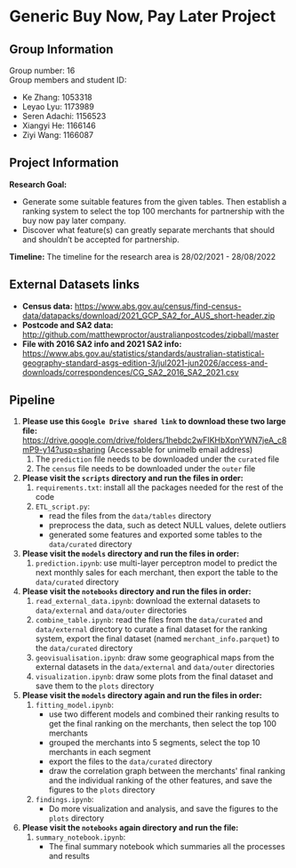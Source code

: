 # Generic Buy Now, Pay Later Project

## Group Information
Group number: 16 <br />
Group members and student ID:
- Ke Zhang: 1053318
- Leyao Lyu: 1173989
- Seren Adachi: 1156523
- Xiangyi He: 1166146
- Ziyi Wang: 1166087

## Project Information
**Research Goal:** 
- Generate some suitable features from the given tables. Then establish a ranking system to select the top 100 merchants for partnership with the buy now pay later company. 
- Discover what feature(s) can greatly separate merchants that should and shouldn’t be accepted for partnership.

**Timeline:** The timeline for the research area is 28/02/2021 - 28/08/2022

## External Datasets links
- **Census data:** https://www.abs.gov.au/census/find-census-data/datapacks/download/2021_GCP_SA2_for_AUS_short-header.zip
- **Postcode and SA2 data:** http://github.com/matthewproctor/australianpostcodes/zipball/master
- **File with 2016 SA2 info and 2021 SA2 info:** https://www.abs.gov.au/statistics/standards/australian-statistical-geography-standard-asgs-edition-3/jul2021-jun2026/access-and-downloads/correspondences/CG_SA2_2016_SA2_2021.csv

## Pipeline
1. **Please use this `Google Drive shared link` to download these two large file:**
    https://drive.google.com/drive/folders/1hebdc2wFIKHbXpnYWN7jeA_c8mP9-y14?usp=sharing (Accessable for unimelb email address)
    1. The `prediction` file needs to be downloaded under the `curated` file
    2. The `census` file needs to be downloaded under the `outer` file
2. **Please visit the `scripts` directory and run the files in order:**
    1. `requirements.txt`: install all the packages needed for the rest of the code
    2. `ETL_script.py`: 
        - read the files from the `data/tables` directory
        - preprocess the data, such as detect NULL values, delete outliers
        - generated some features and exported some tables to the `data/curated` directory
3. **Please visit the `models` directory and run the files in order:**
    1. `prediction.ipynb`: use multi-layer perceptron model to predict the next monthly sales for each merchant, then export the table to the `data/curated` directory 
4. **Please visit the `notebooks` directory and run the files in order:**
    1. `read_external_data.ipynb`: download the external datasets to `data/external` and `data/outer` directories
    2. `combine_table.ipynb`: read the files from the `data/curated` and `data/external` directory to curate a final dataset for the ranking system, export the final dataset (named `merchant_info.parquet`) to the `data/curated` directory
    3. `geovisualisation.ipynb`: draw some geographical maps from the external datasets in the `data/external` and `data/outer` directories
    4. `visualization.ipynb`: draw some plots from the final dataset and save them to the `plots` directory <br />
5. **Please visit the `models` directory again and run the files in order:**
    1. `fitting_model.ipynb`: 
        - use two different models and combined their ranking results to get the final ranking on the merchants, then select the top 100 merchants
        - grouped the merchants into 5 segments, select the top 10 merchants in each segment
        - export the files to the `data/curated` directory
        - draw the correlation graph between the merchants' final ranking and the individual ranking of the other features, and save the figures to the `plots` directory
    2. `findings.ipynb`:
        - Do more visualization and analysis, and save the figures to the `plots` directory
6. **Please visit the `notebooks` again directory and run the file:**
    1. `summary_notebook.ipynb`:
        - The final summary notebook which summaries all the processes and results

